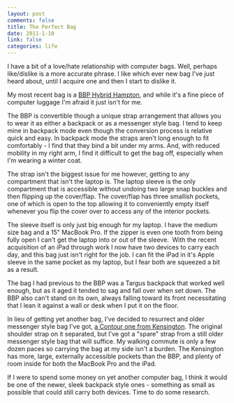 ```yaml
--- 
layout: post
comments: false
title: The Perfect Bag
date: 2011-1-10
link: false
categories: life
---
```

I have a bit of a love/hate relationship with computer bags. Well, perhaps like/dislike is a more accurate phrase. I like which ever new bag I've just heard about, until I acquire one and then I start to dislike it.

My most recent bag is a <a title="bbp Hybrid Hampton" href="http://www.bbpbags.com/hamptons.html" target="_blank">BBP Hybrid Hampton</a>, and while it's a fine piece of computer luggage I'm afraid it just isn't for me.

The BBP is convertible though a unique strap arrangement that allows you to wear it as either a backpack or as a messenger style bag. I tend to keep mine in backpack mode even though the conversion process is relative quick and easy. In backpack mode the straps aren't long enough to fit comfortably - I find that they bind a bit under my arms. And, with reduced mobility in my right arm, I find it difficult to get the bag off, especially when I'm wearing a winter coat.

The strap isn't the biggest issue for me however, getting to any compartment that isn't the laptop is. The laptop sleeve is the only compartment that is accessible without undoing two large snap buckles and then flipping up the cover/flap. The cover/flap has three smallish pockets, one of which is open to the top allowing it to conveniently empty itself whenever you flip the cover over to access any of the interior pockets.

The sleeve itself is only just big enough for my laptop. I have the medium size bag and a 15" MacBook Pro. If the zipper is even one tooth from being fully open I can't get the laptop into or out of the sleeve.  With the recent acquisition of an iPad through work I now have two devices to carry each day, and this bag just isn't right for the job. I can fit the iPad in it's Apple sleeve in the same pocket as my laptop, but I fear both are squeezed a bit as a result.

The bag I had previous to the BBP was a Targus backpack that worked well enough, but as it aged it tended to sag and fall over when set down. The BBP also can't stand on its own, always falling toward its front necessitating that I lean it against a wall or desk when I put it on the floor.

In lieu of getting yet another bag, I've decided to resurrect and older messenger style bag I've got, <a title="Kensington Contour bags" href="http://us.kensington.com/html/11150.html" target="_blank">a Contour one from Kensington</a>. The original shoulder strap on it separated, but I've got a "spare" strap from a still older messenger style bag that will suffice. My walking commute is only a few dozen paces so carrying the bag at my side isn't a burden. The Kensington has more, large, externally accessible pockets than the BBP, and plenty of room inside for both the MacBook Pro and the iPad.

If I were to spend some money on yet another computer bag, I think it would be one of the newer, sleek backpack style ones - something as small as possible that could still carry both devices. Time to do some research.
